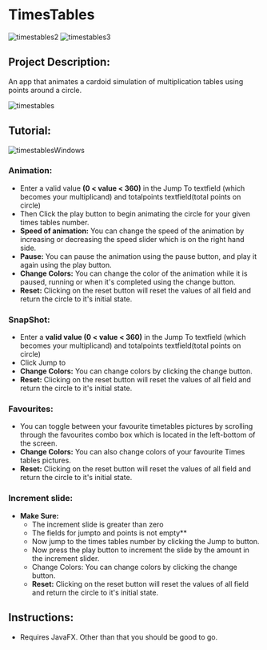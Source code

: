 # TimesTables

![timestables2](https://user-images.githubusercontent.com/55064602/147276150-9949dfb2-1ed6-462e-8d38-759fed4f36bc.png) ![timestables3](https://user-images.githubusercontent.com/55064602/147276165-74941ecf-6f0a-49fe-ab81-c7fe39731557.png)


## Project Description:
An app that animates a cardoid simulation of multiplication tables using points around a circle.

![timestables](https://user-images.githubusercontent.com/55064602/147274220-336d9bae-db6a-45e1-a59c-ba58558f3168.gif) 


## Tutorial:

![timestablesWindows](https://user-images.githubusercontent.com/55064602/147276465-ad18fd62-5631-4073-a775-f04606431d21.png)


### Animation:
* Enter a valid value **(0 < value < 360)** in the Jump To textfield (which becomes your multiplicand) and totalpoints textfield(total points on   circle)      
* Then Click the play button to begin animating the circle for your given times tables number.
* **Speed of animation:** You can change the speed of the animation by increasing or decreasing the speed slider which is on the right hand side.
* **Pause:** You can pause the animation using the pause button, and play it again using the play button. 
* **Change Colors:** You can change the color of the animation while it is paused, running or when it's completed using the change button.
* **Reset:** Clicking on the reset button will reset the values of all field and return the circle to it's initial state.


### SnapShot:
* Enter a **valid value (0 < value < 360)** in the Jump To textfield (which becomes your multiplicand) and totalpoints textfield(total points on   circle) 
* Click Jump to
* **Change Colors:** You can change colors by clicking the change button.
* **Reset:** Clicking on the reset button will reset the values of all field and return the circle to it's initial state.

### Favourites:
* You can toggle between your favourite timetables pictures by scrolling through the favourites combo box which is located in the left-bottom of the screen.
* **Change Colors:** You can also change colors of your favourite Times tables pictures.
* **Reset:** Clicking on the reset button will reset the values of all field and return the circle to it's initial state.

### Increment slide:
* **Make Sure:** 
    - The increment slide is greater than zero
    - The fields for jumpto and points is not empty**
    - Now jump to the times tables number by clicking the Jump to button.
    - Now press the play button to increment the slide by the amount in the increment slider.
    - Change Colors: You can change colors by clicking the change button.
    - **Reset:** Clicking on the reset button will reset the values of all field and return the circle to it's initial state.

## Instructions:
* Requires JavaFX. Other than that you should be good to go.
